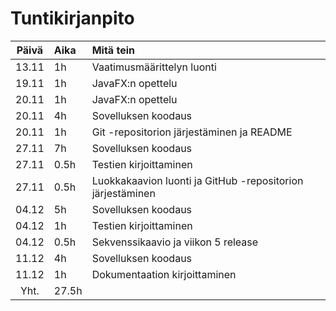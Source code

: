 # Tuntikirjanpito

| Päivä | Aika | Mitä tein  |
| :----:|:-----| :-----|
| 13.11 | 1h    | Vaatimusmäärittelyn luonti |
| 19.11 | 1h | JavaFX:n opettelu |
| 20.11 | 1h | JavaFX:n opettelu |
| 20.11 | 4h | Sovelluksen koodaus |
| 20.11 | 1h | Git -repositorion järjestäminen ja README |
| 27.11 | 7h | Sovelluksen koodaus |
| 27.11 | 0.5h | Testien kirjoittaminen |
| 27.11 | 0.5h | Luokkakaavion luonti ja GitHub -repositorion järjestäminen |
| 04.12 | 5h | Sovelluksen koodaus |
| 04.12 | 1h | Testien kirjoittaminen |
| 04.12 | 0.5h | Sekvenssikaavio ja viikon 5 release |
| 11.12 | 4h | Sovelluksen koodaus |
| 11.12 | 1h | Dokumentaation kirjoittaminen |
| Yht. | 27.5h | |
